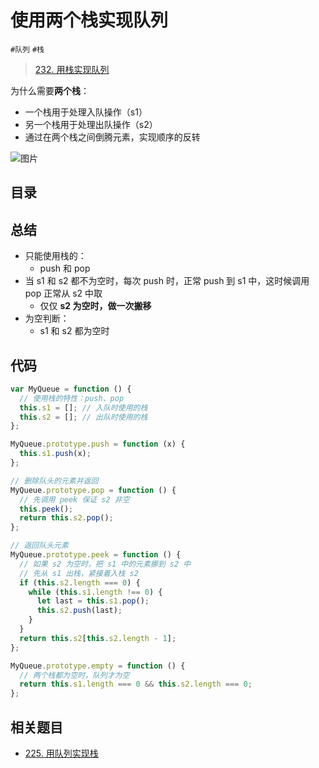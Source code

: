 
# 使用两个栈实现队列

`#队列` `#栈` 

> [232. 用栈实现队列](https://leetcode.cn/problems/implement-queue-using-stacks/)

为什么需要**两个栈**：
- 一个栈用于处理入队操作（s1）
- 另一个栈用于处理出队操作（s2）
- 通过在两个栈之间倒腾元素，实现顺序的反转


![图片](https://832-1310531898.cos.ap-beijing.myqcloud.com/999.%20Obsidian@832/files/20250107.png)


## 目录
<!-- toc -->
 ## 总结 

- 只能使用栈的：
	- push 和 pop
- 当 s1 和 s2 都不为空时，每次 push 时，正常 push 到 s1 中，这时候调用 pop 正常从 s2 中取
	- 仅仅 **s2 为空时，做一次搬移**
- 为空判断：
	- s1 和 s2 都为空时

## 代码

```javascript
var MyQueue = function () {
  // 使用栈的特性：push、pop
  this.s1 = []; // 入队时使用的栈
  this.s2 = []; // 出队时使用的栈
};

MyQueue.prototype.push = function (x) {
  this.s1.push(x);
};

// 删除队头的元素并返回
MyQueue.prototype.pop = function () {
  // 先调用 peek 保证 s2 非空
  this.peek();
  return this.s2.pop();
};

// 返回队头元素
MyQueue.prototype.peek = function () {
  // 如果 s2 为空时，把 s1 中的元素挪到 s2 中
  // 先从 s1 出栈，紧接着入栈 s2
  if (this.s2.length === 0) {
    while (this.s1.length !== 0) {
      let last = this.s1.pop();
      this.s2.push(last);
    }
  }
  return this.s2[this.s2.length - 1];
};

MyQueue.prototype.empty = function () {
  // 两个栈都为空时，队列才为空
  return this.s1.length === 0 && this.s2.length === 0;
};
```

## 相关题目

- [225. 用队列实现栈](/post/f3EAeCsg.html)